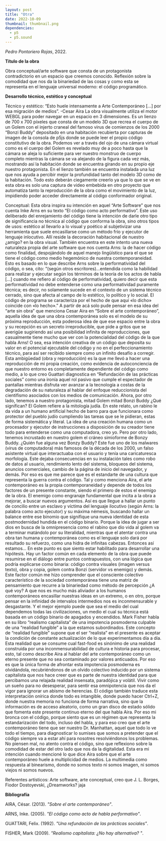 ```yaml
---
layout: post
title: "Otra"
date: 2022-10-09
thumbnail: thumbnail.png
dependencies:
  - p5
  - p5.sound
---
```


<div id="div-sketch">
  <script type="text/javascript" src="sketch.js"></script>
</div>

_Pedro Pontoriero Rojas_, 2022.

**Título de la obra**

Obra conceptual/arte software que consta de un protagonista contradictorio en un espacio que creemos conocido. Reflexión sobre la comodidad que nos da la binariedad de las cosas y como esta se representa en el lenguaje universal moderno: el código programático.


**Desarrollo técnico, estético y conceptual**

Técnico y estético:
“Esto huele intensamente a Arte Contemporáneo […] por esa migración de medios”.
-Cesar Aira
La obra visualmente utiliza el motor WEBGL para poder navegar en un espacio en 3 dimensiones. Es un lienzo de 700 x 700 píxeles que consta de un modelo 3D que recrea el cuerpo de un Golem con el injerto craneal del famoso virus de comienzos de los 2000 “Bonzi Buddy” depositado en una habitación recubierta por capturas de imagen de la consola de p5js donde se puede leer el propio código constitutivo de la obra. Podemos ver a través del ojo de una cámara virtual como es el cuerpo del Golem es revelado muy de a poco hasta que la cámara se aleja lo suficiente para ver nuestro monstruo de cuerpo completo mientras la cámara se va alejando de la figura cada vez más, mostrando así la habitación donde se encuentra girando en su propio eje nuestro protagonista. En el lienzo también se encuentra instalada una luz que nos ayuda a percibir mejor la profundidad tanto del modelo 3D como de la habitación.
Todo esto deberán ciegamente creerlo ya que lo que se ve en esta obra es solo una captura de video embebida en otro proyecto que automatiza tanto la reproducción de la obra como el movimiento de la luz, impidiendo poder acceder directamente al código conformador original.
 
Conceptual:
Esta obra inspira su intención en aquel “Arte Software” que nos cuenta Inke Arns en su texto “El código como acto performativo”. Este uso deliberado del enrejamiento del código tiene la intención de darle otro tipo de significancia no técnica al código que conforma la obra, sino otros tipos de usos: estético al llevarlo a lo visual y poético al subjetivizar una herramienta que suele encasillarse como un método frío y ejecutor de lenguaje inlocutivo. Allí reside la decoración habitacional de nuestro ¿amigo? en la obra visual. También encuentra en este intento una nueva naturaleza propia del arte software que nos cuenta Arns: la de hacer código como finalidad, despojándolo de aquel manejo lingüístico para el que se tiene el código como medio hegemónico de nuestra contemporaneidad. Esto es basado en lo que describe Arns sobre la performatividad del código, o sea, cito: “(según otros escritores)…entendida como la habilidad para realizar y ejecutar según los términos de la teoría de los actos de habla […] cuando me refiero al código de performatividad, quiero decir que esta performatividad no debe entenderse como una performatividad puramente técnica; es decir, no solamente sucede en el contexto de un sistema técnico cerrado, sino que afecta al campo de lo estético, lo político y lo social. El código de programa se caracteriza por el hecho de que aquí «lo dicho» coincide con «lo hecho».”
 A partir de acá solo pude pensar en esa idea del “arte sin obra” que menciona Cesar Aira en “Sobre el arte contemporáneo”, aquella idea de que una obra contemporánea solo es el modelo de su próxima reproducción, esta poderosa idea de que ese espacio entre la obra y su recepción es un secreto irreproducible, que pide a gritos que se averigüe sugiriendo así una posibilidad infinita de reproducciones, que casualmente tiene mucho que ver con la potencialidad del código de la que habla Arns! O sea, esa intención creativa de un código que deposita su valor en el potencial ejecutable del código y no en el perfeccionamiento técnico, para así ser recibido siempre como un infinito desafío a corregir. Esta ambigüedad (obra y reproducción) es la que me llevó a hacer una reproducción de mi propia creación, como evidencia de autoconciencia de que nuestro entorno es completamente dependiente del código como medio, a lo que creo Guattari diagnostica en “Refundación de las prácticas sociales” como una ironía aquel rol pasivo que cumple el espectador de pantallas mientras disfruta ver avanzar a la tecnología a costas de la degradación de su naturaleza al hablar del enfoque reduccionista del cientifismo asociados con los medios de comunicación.
Ahora, por otro lado, tenemos a nuestro protagonista, mitad Golem mitad Bonzi Buddy ¿Qué significan? El Golem refiere a la mitología judía. En este relato, un rabino le da vida a un humano artificial hecho de barro para que funcionara como protector del pueblo judío cumpliendo las tareas que se le pidieran, estas de forma sistemática y literal. La idea de una creación humana como un procesador y ejecutor de instrucciones a disposición de su creador tiene todo para entenderse como una computadora, creo yo. Pero por otro lado, tenemos incrustado en nuestro golem el cráneo simioforme de Bonzy Buddy. ¿Quién fue alguna vez Bonzy Buddy? Este fue uno de los malwares (virus de computadora) más famosos de la década de los 2000, un falso asistente virtual que interactuaba con el usuario y tenía una caricaturesca morfología. Este dejaba consecuencias en su instalación tales como robo de datos al usuario, rendimiento lento del sistema, bloqueos del sistema, anuncios comerciales, cambio de la página de inicio del navegador, y demás. Por eso es que me parece que es el estandarte de una cultura que representa la guerra contra el código. Tal y como menciona Aira, el arte contemporáneo es la propia contemporaneidad y depende de todos los factores de un presente constante, siendo el primero de estos el enemigo de la obra. El enemigo como engranaje fundamental que incita a la obra a mejorar, a buscar nuevos argumentos.
 Así es que llegue a hallar un punto de concilio entre un esclavo y víctima del lenguaje ilocutivo (según Arns: la palabra como acto ejecutor) y su máxima némesis, buscando hallar un balance entre ese binomio que signifique una nueva identidad de esta postmodernidad hundida en el código binario. Porque la idea de jugar a ser dios en busca de la omnipresencia como el rabino que dio vida al golem va a terminar matándolo por su literalidad, mientras que el atentar contra una obra tan humana y contemporánea como es el lenguaje solo dará por resultado su refuerzo, como una hidra de infinitas cabezas.
Entonces así estamos…
En este punto es que siento estar habilitado para desarrollar una hipótesis. Hay un factor común en cada elemento de la obra que puede resumirse en el diálogo entre puntos contrapuestos, con una lógica que podría explicarse como binaria: código contra visuales (imagen versus texto), obra y copia, golem contra Bonzi (servidor vs enemigo) y demás. Este factor común me hizo comprender que el consciente colectivo característico de la sociedad contemporánea tiene una matriz de pensamiento que recurre a la binariedad como método de percepción ¿A qué voy? A que nos es mucho más aliviador a los humanos contemporáneos encasillar nuestras ideas en un extremo, o en otro, porque pensar en la infinidad de intervalos intermedios nos es inconmensurable y desgastante. Y el mejor ejemplo puede que sea el medio del cual dependemos todas las civilizaciones, un medio el cual su técnica está basada en un código binario de apagados y encendidos.
Mark Fisher habla en su libro “realismo capitalista” de una impotencia posmoderna culpable de una “realidad fungible” a la que estamos subordinados. Este concepto de “realidad fungible” supone que el ser “realista” en el presente es aceptar la condición de constante actualización de lo que experimentamos día a día. Esta realidad que se consume cual fast-food es sinónimo de una realidad construida por una inconmensurabilidad de cultura e historia para procesar, esto, tal como describe Aira al hablar del arte contemporáneo como un eterno presente que no sea contaminado por valores anticuados. Por eso es que la única forma de afrontar esta impotencia posmoderna es olvidándola, recubriéndonos de un olvido colectivo inducido por un sistema capitalista que nos hace creer que es parte de nuestra identidad para que percibamos una relajada realidad insensata, paradójica y volátil. Vivir como un sueño para no desesperar, para sentir esa omnipotencia que nos da el vigor para ignorar un abismo de herencias. El código también traduce esta interpretación onírica donde todo es intangible, donde puedo hacer Ctrl+Z, donde nuestra memoria no funciona de forma narrativa, sino que la información es de acceso aleatorio, como un gran disco de estado sólido que fomenta este presente continuo eterno del que habla Aira.
Por eso mi bronca con el código, porque siento que es un régimen que representa la estandarización del todo, incluso del habla, y para eso creo que el arte contemporáneo tiene que ser nuestro Dr. Manhattan, aquel que todo lo ve todo el tiempo, para diagnosticar lo sumises que somos a pretender que el código siempre va a estar ahí para nosotres resolviéndonos los problemas. No piensen mal, no atento contra el código, sino que reflexiono sobre la comodidad de estar del otro lado que nos da la digitalidad.
Esta era mi intención cuando mencioné lo que dice Aira sobre que el arte contemporáneo huele a multiplicidad de medios. La multimedia como respuesta al binearismo, donde no somos texto ni somos imagen, ni somos viejos ni somos nuevos.

Referentes artísticos:
Arte software, arte conceptual, creo que J. L. Borges, Fiodor Dostoyevski, ¿Dreamworks? jaja


**Bibliografía**

AIRA, César. (2013). _"Sobre el arte contemporáneo"_.

ARNS, Inke. (2005). _"El código como acto de habla performativo"_. 

GUATTARI, Felix. (1992). _"Una refundación de las prácticas sociales"_.

FISHER, Mark (2009). _"Realismo capitalista: ¿No hay alternativa? "_.